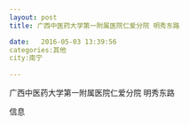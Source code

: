 ```yaml
--- 
layout: post 
title: 广西中医药大学第一附属医院仁爱分院 明秀东路

date:   2016-05-03 13:39:56 
categories:其他  
city:南宁
  
--- 
```

   
广西中医药大学第一附属医院仁爱分院 明秀东路

信息

